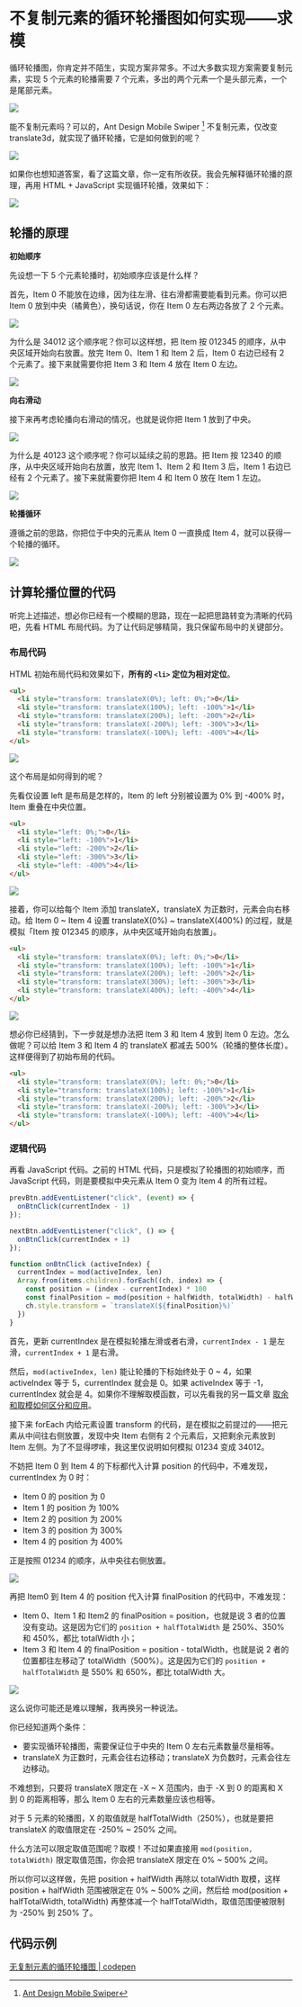 # 不复制元素的循环轮播图如何实现——求模

循环轮播图，你肯定并不陌生，实现方案非常多。不过大多数实现方案需要复制元素，实现 5 个元素的轮播需要 7 个元素，多出的两个元素一个是头部元素，一个是尾部元素。

![](./img/old-method.png)

能不复制元素吗？可以的，Ant Design Mobile Swiper [^1] 不复制元素，仅改变 translate3d，就实现了循环轮播，它是如何做到的呢？

![](./img/antd-mobile.gif)

如果你也想知道答案，看了这篇文章，你一定有所收获。我会先解释循环轮播的原理，再用 HTML + JavaScript 实现循环轮播，效果如下：

![](./img/demo.gif)

## 轮播的原理

**初始顺序**

先设想一下 5 个元素轮播时，初始顺序应该是什么样？

首先，Item 0 不能放在边缘，因为往左滑、往右滑都需要能看到元素。你可以把 Item 0 放到中央（橘黄色），换句话说，你在 Item 0 左右两边各放了 2 个元素。

![](./img/item0-center.png)

为什么是 34012 这个顺序呢？你可以这样想，把 Item 按 012345 的顺序，从中央区域开始向右放置。放完 Item 0、Item 1 和 Item 2 后，Item 0 右边已经有 2 个元素了。接下来就需要你把 Item 3 和 Item 4 放在 Item 0 左边。

![](./img/item0-mod.png)

**向右滑动**

接下来再考虑轮播向右滑动的情况，也就是说你把 Item 1 放到了中央。

![](./img/item1-center.png)

为什么是 40123 这个顺序呢？你可以延续之前的思路。把 Item 按 12340 的顺序，从中央区域开始向右放置，放完 Item 1、Item 2 和 Item 3 后，Item 1 右边已经有 2 个元素了。接下来就需要你把 Item 4 和 Item 0 放在 Item 1 左边。

![](./img/item1-mod.png)

**轮播循环**

遵循之前的思路，你把位于中央的元素从 Item 0 一直换成 Item 4，就可以获得一个轮播的循环。

![](./img/loop.png)

## 计算轮播位置的代码

听完上述描述，想必你已经有一个模糊的思路，现在一起把思路转变为清晰的代码吧，先看 HTML 布局代码。为了让代码足够精简，我只保留布局中的关键部分。

### 布局代码

HTML 初始布局代码和效果如下，**所有的 `<li>` 定位为相对定位**。

```html
<ul>
  <li style="transform: translateX(0%); left: 0%;">0</li>
  <li style="transform: translateX(100%); left: -100%">1</li>
  <li style="transform: translateX(200%); left: -200%">2</li>
  <li style="transform: translateX(-200%); left: -300%">3</li>
  <li style="transform: translateX(-100%); left: -400%">4</li>
</ul>
```

![](./img/code-explain-second.png)

这个布局是如何得到的呢？

先看仅设置 left 是布局是怎样的，Item 的 left 分别被设置为 0% 到 -400% 时，Item 重叠在中央位置。

```html
<ul>
  <li style="left: 0%;">0</li>
  <li style="left: -100%">1</li>
  <li style="left: -200%">2</li>
  <li style="left: -300%">3</li>
  <li style="left: -400%">4</li>
</ul>
```

![](./img/code-explain-init.png)

接着，你可以给每个 Item 添加 translateX，translateX 为正数时，元素会向右移动。给 Item 0 ~ Item 4 设置 translateX(0%) ~ translateX(400%) 的过程，就是模拟「Item 按 012345 的顺序，从中央区域开始向右放置」。

```html
<ul>
  <li style="transform: translateX(0%); left: 0%;">0</li>
  <li style="transform: translateX(100%); left: -100%">1</li>
  <li style="transform: translateX(200%); left: -200%">2</li>
  <li style="transform: translateX(300%); left: -300%">3</li>
  <li style="transform: translateX(400%); left: -400%">4</li>
</ul>
```

![](./img/code-explain-first.png)

想必你已经猜到，下一步就是想办法把 Item 3 和 Item 4 放到 Item 0 左边。怎么做呢？可以给 Item 3 和 Item 4 的 translateX 都减去 500%（轮播的整体长度）。这样便得到了初始布局的代码。

```html
<ul>
  <li style="transform: translateX(0%); left: 0%;">0</li>
  <li style="transform: translateX(100%); left: -100%">1</li>
  <li style="transform: translateX(200%); left: -200%">2</li>
  <li style="transform: translateX(-200%); left: -300%">3</li>
  <li style="transform: translateX(-100%); left: -400%">4</li>
</ul>
```

### 逻辑代码

再看 JavaScript 代码。之前的 HTML 代码，只是模拟了轮播图的初始顺序，而 JavaScript 代码，则是要模拟中央元素从 Item 0 变为 Item 4 的所有过程。

```js
prevBtn.addEventListener("click", (event) => {
  onBtnClick(currentIndex - 1)
});

nextBtn.addEventListener("click", () => {
  onBtnClick(currentIndex + 1)
});

function onBtnClick (activeIndex) {
  currentIndex = mod(activeIndex, len)
  Array.from(items.children).forEach((ch, index) => {
    const position = (index - currentIndex) * 100
    const finalPosition = mod(position + halfWidth, totalWidth) - halfWidth
    ch.style.transform = `translateX(${finalPosition}%)`
  })
}
```

首先，更新 currentIndex 是在模拟轮播左滑或者右滑，`currentIndex - 1` 是左滑，`currentIndex + 1` 是右滑。

然后，`mod(activeIndex, len)` 能让轮播的下标始终处于 0 ~ 4，如果 activeIndex 等于 5，currentIndex 就会是 0。如果 activeIndex 等于 -1，currentIndex 就会是 4。如果你不理解取模函数，可以先看我的另一篇文章 [取余和取模如何区分和应用](https://lijunlin2022.github.io/blog/2024/01/18/remainder-and-modulo)。

接下来 forEach 内给元素设置 transform 的代码，是在模拟之前提过的——把元素从中间往右侧放置，发现中央 Item 右侧有 2 个元素后，又把剩余元素放到 Item 左侧。为了不显得啰嗦，我这里仅说明如何模拟 01234 变成 34012。

不妨把 Item 0 到 Item 4 的下标都代入计算 position 的代码中，不难发现，currentIndex 为 0 时：

- Item 0 的 position 为 0
- Item 1 的 position 为 100%
- Item 2 的 position 为 200%
- Item 3 的 position 为 300%
- Item 4 的 position 为 400%

正是按照 01234 的顺序，从中央往右侧放置。

![](./img/code-explain-first.png)

再把 Item0 到 Item 4 的 position 代入计算 finalPosition 的代码中，不难发现：

- Item 0、Item 1 和 Item2 的 finalPosition = position，也就是说 3 者的位置没有变动。这是因为它们的 `position + halfTotalWidth` 是 250%、350% 和 450%，都比 totalWidth 小；
- Item 3 和 Item 4 的 finalPosition = position - totalWidth，也就是说 2 者的位置都往左移动了 totalWidth（500%）。这是因为它们的 `position + halfTotalWidth` 是 550% 和 650%，都比 totalWidth 大。

![](./img/item0-mod.png)

这么说你可能还是难以理解，我再换另一种说法。

你已经知道两个条件：

- 要实现循环轮播图，需要保证位于中央的 Item 0 左右元素数量尽量相等。
- translateX 为正数时，元素会往右边移动；translateX 为负数时，元素会往左边移动。

不难想到，只要将 translateX 限定在 -X ~ X 范围内，由于 -X 到 0 的距离和 X 到 0 的距离相等，那么 Item 0 左右的元素数量应该也相等。

对于 5 元素的轮播图，X 的取值就是 halfTotalWidth（250%），也就是要把 translateX 的取值限定在 -250% ~ 250% 之间。

什么方法可以限定取值范围呢？取模！不过如果直接用 `mod(position, totalWidth)` 限定取值范围，你会把 translateX 限定在 0% ~ 500% 之间。

所以你可以这样做，先把 position + halfWidth 再除以 totalWidth 取模，这样 position + halfWidth 范围被限定在 0% ~ 500% 之间，然后给 mod(position + halfTotalWidth, totalWidth) 再整体减一个 halfTotalWidth，取值范围便被限制为 -250% 到 250% 了。

## 代码示例

[无复制元素的循环轮播图 | codepen](https://codepen.io/lijunlin2022/pen/ZEaXKMM)

[^1]: [Ant Design Mobile Swiper](https://mobile.ant.design/components/swiper)
